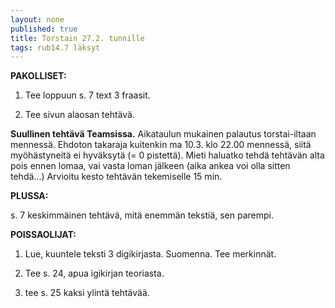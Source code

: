 ```yaml
---
layout: none
published: true
title: Torstain 27.2. tunnille
tags: rub14.7 läksyt
---
```

**PAKOLLISET:**

1. Tee loppuun s. 7 text 3 fraasit.

2. Tee sivun alaosan tehtävä.

**Suullinen tehtävä Teamsissa.** Aikataulun mukainen palautus torstai-iltaan mennessä. Ehdoton takaraja kuitenkin ma 10.3. klo 22.00 mennessä, siitä myöhästyneitä ei hyväksytä (= 0 pistettä). Mieti haluatko tehdä tehtävän alta pois ennen lomaa, vai vasta loman jälkeen (aika ankea voi olla sitten tehdä...) Arvioitu kesto tehtävän tekemiselle 15 min.

**PLUSSA:**

s. 7 keskimmäinen tehtävä, mitä enemmän tekstiä, sen parempi.

**POISSAOLIJAT:**

1. Lue, kuuntele teksti 3 digikirjasta. Suomenna. Tee merkinnät.

2. Tee s. 24, apua igikirjan teoriasta.

3. tee s. 25 kaksi ylintä tehtävää.